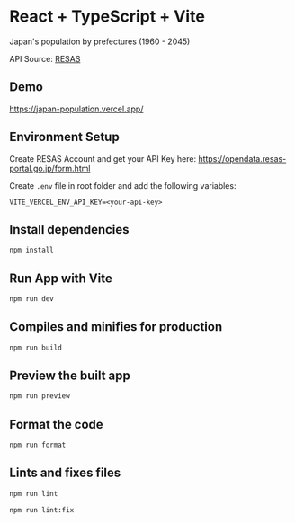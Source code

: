 # React + TypeScript + Vite

Japan's population by prefectures (1960 - 2045)

API Source: [RESAS](https://opendata.resas-portal.go.jp/)

## Demo

https://japan-population.vercel.app/

## Environment Setup

Create RESAS Account and get your API Key here: https://opendata.resas-portal.go.jp/form.html

Create `.env` file in root folder and add the following variables:

```env
VITE_VERCEL_ENV_API_KEY=<your-api-key>
```

## Install dependencies

```bash
npm install
```

## Run App with Vite

```bash
npm run dev
```

## Compiles and minifies for production

```bash
npm run build
```

## Preview the built app

```bash
npm run preview
```

## Format the code

```bash
npm run format
```

## Lints and fixes files

```bash
npm run lint
```

```bash
npm run lint:fix
```
